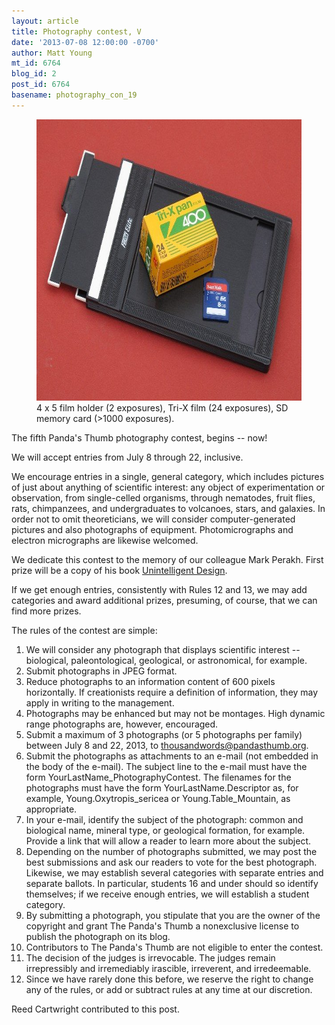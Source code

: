 ```yaml
---
layout: article
title: Photography contest, V
date: '2013-07-08 12:00:00 -0700'
author: Matt Young
mt_id: 6764
blog_id: 2
post_id: 6764
basename: photography_con_19
---
```

<figure>
<img src="/uploads/2013/IMG_3406_Films_600.JPG" alt="IMG_3406_Films_600.JPG" width="600" height="450" />
<figcaption markdown="span">
4 x 5 film holder (2 exposures), Tri-X film (24 exposures), SD memory card (&gt;1000 exposures).

</figcaption>
</figure>

The fifth Panda's Thumb photography contest, begins -- now!

We will accept entries from July 8 through 22, inclusive.

We encourage entries in a single, general category, which includes pictures of just about anything of scientific interest: any object of experimentation or observation, from single-celled organisms, through nematodes, fruit flies, rats, chimpanzees, and undergraduates to volcanoes, stars, and galaxies. In order not to omit theoreticians, we will consider computer-generated pictures and also photographs of equipment. Photomicrographs and electron micrographs are likewise welcomed.

We dedicate this contest to the memory of our colleague Mark Perakh. First prize will be a copy of his book [Unintelligent Design](http://www.amazon.com/books/dp/1591020840).

If we get enough entries, consistently with Rules 12 and 13, we may add categories and award additional prizes, presuming, of course, that we can find more prizes.

The rules of the contest are simple:


1. We will consider any photograph that displays scientific interest --  biological, paleontological, geological, or astronomical, for example.
1. Submit photographs in JPEG format.
1. Reduce photographs to an information content of 600 pixels horizontally. If creationists require a definition of information, they may apply in writing to the management.
1. Photographs may be enhanced but may not be montages. High dynamic range photographs are, however, encouraged.
1. Submit a maximum of 3 photographs (or 5 photographs per family) between July 8 and 22, 2013, to thousandwords@pandasthumb.org.
1. Submit the photographs as attachments to an e-mail (not embedded in the body of the e-mail). The subject line to the e-mail must have the form YourLastName_PhotographyContest. The filenames for the photographs must have the form YourLastName.Descriptor as, for example, Young.Oxytropis_sericea or Young.Table_Mountain, as appropriate.
1. In your e-mail, identify the subject of the photograph: common and biological name, mineral type, or geological formation, for example. Provide a link that will allow a reader to learn more about the subject.
1. Depending on the number of photographs submitted, we may post the best submissions and ask our readers to vote for the best photograph. Likewise, we may establish several categories with separate entries and separate ballots. In particular, students 16 and under should so identify themselves; if we receive enough entries, we will establish a student category.
1. By submitting a photograph, you stipulate that you are the owner of the copyright and grant The Panda's Thumb a nonexclusive license to publish the photograph on its blog.
1. Contributors to The Panda's Thumb are not eligible to enter the contest.
1. The decision of the judges is irrevocable. The judges remain irrepressibly and irremediably irascible, irreverent, and irredeemable.
1. Since we have rarely done this before, we reserve the right to change any of the rules, or add or subtract rules at any time at our discretion.


Reed Cartwright contributed to this post.
